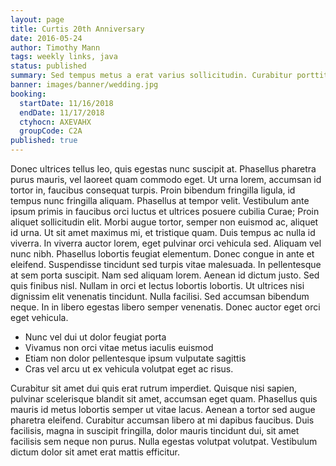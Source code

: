 ```yaml
---
layout: page
title: Curtis 20th Anniversary
date: 2016-05-24
author: Timothy Mann
tags: weekly links, java
status: published
summary: Sed tempus metus a erat varius sollicitudin. Curabitur porttitor.
banner: images/banner/wedding.jpg
booking:
  startDate: 11/16/2018
  endDate: 11/17/2018
  ctyhocn: AXEVAHX
  groupCode: C2A
published: true
---
```

Donec ultrices tellus leo, quis egestas nunc suscipit at. Phasellus pharetra purus mauris, vel laoreet quam commodo eget. Ut urna lorem, accumsan id tortor in, faucibus consequat turpis. Proin bibendum fringilla ligula, id tempus nunc fringilla aliquam. Phasellus at tempor velit. Vestibulum ante ipsum primis in faucibus orci luctus et ultrices posuere cubilia Curae; Proin aliquet sollicitudin elit. Morbi augue tortor, semper non euismod ac, aliquet id urna. Ut sit amet maximus mi, et tristique quam. Duis tempus ac nulla id viverra. In viverra auctor lorem, eget pulvinar orci vehicula sed. Aliquam vel nunc nibh.
Phasellus lobortis feugiat elementum. Donec congue in ante et eleifend. Suspendisse tincidunt sed turpis vitae malesuada. In pellentesque at sem porta suscipit. Nam sed aliquam lorem. Aenean id dictum justo. Sed quis finibus nisl. Nullam in orci et lectus lobortis lobortis. Ut ultrices nisi dignissim elit venenatis tincidunt. Nulla facilisi. Sed accumsan bibendum neque. In in libero egestas libero semper venenatis. Donec auctor eget orci eget vehicula.

* Nunc vel dui ut dolor feugiat porta
* Vivamus non orci vitae metus iaculis euismod
* Etiam non dolor pellentesque ipsum vulputate sagittis
* Cras vel arcu ut ex vehicula volutpat eget ac risus.

Curabitur sit amet dui quis erat rutrum imperdiet. Quisque nisi sapien, pulvinar scelerisque blandit sit amet, accumsan eget quam. Phasellus quis mauris id metus lobortis semper ut vitae lacus. Aenean a tortor sed augue pharetra eleifend. Curabitur accumsan libero at mi dapibus faucibus. Duis facilisis, magna in suscipit fringilla, dolor mauris tincidunt dui, sit amet facilisis sem neque non purus. Nulla egestas volutpat volutpat. Vestibulum dictum dolor sit amet erat mattis efficitur.
